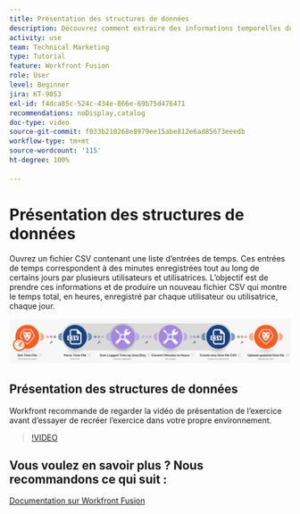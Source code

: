 ```yaml
---
title: Présentation des structures de données
description: Découvrez comment extraire des informations temporelles du journal d’un fichier, les transformer et produire un nouveau fichier avec les données transformées dans  [!DNL Adobe Workfront Fusion].
activity: use
team: Technical Marketing
type: Tutorial
feature: Workfront Fusion
role: User
level: Beginner
jira: KT-9053
exl-id: f4dca85c-524c-434e-866e-69b75d476471
recommendations: noDisplay,catalog
doc-type: video
source-git-commit: f033b210268e8979ee15abe812e6ad85673eeedb
workflow-type: tm+mt
source-wordcount: '115'
ht-degree: 100%

---
```


# Présentation des structures de données

Ouvrez un fichier CSV contenant une liste d’entrées de temps. Ces entrées de temps correspondent à des minutes enregistrées tout au long de certains jours par plusieurs utilisateurs et utilisatrices. L’objectif est de prendre ces informations et de produire un nouveau fichier CSV qui montre le temps total, en heures, enregistré par chaque utilisateur ou utilisatrice, chaque jour.

![Une image d’un scénario Fusion](assets/data-structures-and-data-stores-1.png)

## Présentation des structures de données

Workfront recommande de regarder la vidéo de présentation de l’exercice avant d’essayer de recréer l’exercice dans votre propre environnement.

>[!VIDEO](https://video.tv.adobe.com/v/335294/?quality=12&learn=on)



## Vous voulez en savoir plus ? Nous recommandons ce qui suit :

[Documentation sur Workfront Fusion](https://experienceleague.adobe.com/docs/workfront/using/adobe-workfront-fusion/workfront-fusion-2.html?lang=fr)
